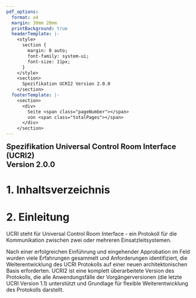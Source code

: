 ```yaml
---
pdf_options:
  format: a4
  margin: 30mm 20mm
  printBackground: true
  headerTemplate: |-
    <style>
      section {
        margin: 0 auto;
        font-family: system-ui;
        font-size: 11px;
      }
    </style>
    <section>
      Spezifikation UCRI2 Version 2.0.0
    </section>
  footerTemplate: |-
    <section>
      <div>
        Seite <span class="pageNumber"></span>
        von <span class="totalPages"></span>
      </div>
    </section>
---
```

<style>
body {
counter-reset: h1
}

h1 {
counter-reset: h2
}

h2 {
counter-reset: h3
}

h3 {
counter-reset: h4
}

h1:not(.header-title)::before {
counter-increment: h1;
content: counter(h1) ". "
}

h2:before {
counter-increment: h2;
content: counter(h1) "." counter(h2) ". "
}

h3:before {
counter-increment: h3;
content: counter(h1) "." counter(h2) "." counter(h3) ". "
}

h4:before {
counter-increment: h4;
content: counter(h1) "." counter(h2) "." counter(h3) "." counter(h4) ". "
}

ul {
counter-reset: section;
list-style-type: none;
}

ul li {
position: relative;
}

ul li::before {
counter-increment: section;
content: counters(section, ".") ". ";
}

ul ul li::before {
content: counters(section, ".") ". ";
}

ul ul {
counter-reset: section;
}
</style>

<div style="font-size:20px;">
<b> Spezifikation Universal Control Room Interface (UCRI2)<br/>Version 2.0.0 </b>
</div>

<div class="page-break"></div>

# Inhaltsverzeichnis
<!-- toc -->
<!-- tocstop -->

<div class="page-break"></div>

# Einleitung

UCRI steht für Universal Control Room Interface - ein Protokoll für die Kommunikation zwischen zwei oder
mehreren Einsatzleitsystemen.

Nach einer erfolgreichen Einführung und eingehender Approbation im Feld wurden viele Erfahrungen gesammelt und Anforderungen identifiziert, die Weiterentwicklung des UCRI Protokolls auf einer neuen architektonischen Basis erforderten. UCRI2 ist eine komplett überarbeitete Version des Protokolls, die alle Anwendungsfälle der Vorgängerversionen (die letzte UCRI Version 1.1) unterstützt und Grundlage für flexible Weiterentwicklung des Protokolls darstellt.



<!-- include goals.md -->
<!-- include architecture.md -->
<!-- include versioning.md -->
<!-- include messaging.md -->
<!-- include addressing_concept.md -->
<!-- include ucrm_api.md -->
<!-- include p2p_protocol.md -->
<!-- include applications.md -->
